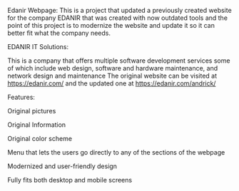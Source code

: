 Edanir Webpage:
This is a project that updated a previously created website for the company EDANIR that was created with now outdated tools and the point of this project is to modernize the website and update it so it can better fit what the company needs.



EDANIR IT Solutions:

This is a company that offers multiple software development services some of which include web design, software and hardware maintenance, and network design and maintenance
The original website can be visited at https://edanir.com/ and the updated one at https://edanir.com/andrick/


Features:

Original pictures

Original Information

Original color scheme

Menu that lets the users go directly to any of the sections of the webpage

Modernized and user-friendly design

Fully fits both desktop and mobile screens



